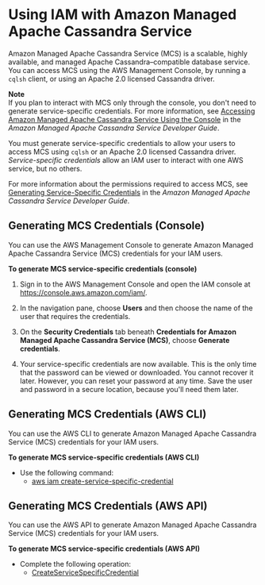 # Using IAM with Amazon Managed Apache Cassandra Service<a name="id_credentials_mcs"></a>

Amazon Managed Apache Cassandra Service \(MCS\) is a scalable, highly available, and managed Apache Cassandra–compatible database service\. You can access MCS using the AWS Management Console, by running a `cqlsh` client, or using an Apache 2\.0 licensed Cassandra driver\. 

**Note**  
If you plan to interact with MCS only through the console, you don't need to generate service\-specific credentials\. For more information, see [Accessing Amazon Managed Apache Cassandra Service Using the Console](https://docs.aws.amazon.com/mcs/latest/devguide/console_MCS.html) in the *Amazon Managed Apache Cassandra Service Developer Guide*\.

You must generate service\-specific credentials to allow your users to access MCS using `cqlsh` or an Apache 2\.0 licensed Cassandra driver\. *Service\-specific credentials* allow an IAM user to interact with one AWS service, but no others\. 

For more information about the permissions required to access MCS, see [Generating Service\-Specific Credentials](https://docs.aws.amazon.com/mcs/latest/devguide/accessing.html#ssc) in the *Amazon Managed Apache Cassandra Service Developer Guide*\.

## Generating MCS Credentials \(Console\)<a name="mcs_credentials_console"></a>

You can use the AWS Management Console to generate Amazon Managed Apache Cassandra Service \(MCS\) credentials for your IAM users\.

**To generate MCS service\-specific credentials \(console\)**

1. Sign in to the AWS Management Console and open the IAM console at [https://console\.aws\.amazon\.com/iam/](https://console.aws.amazon.com/iam/)\.

1. In the navigation pane, choose **Users** and then choose the name of the user that requires the credentials\.

1. On the **Security Credentials** tab beneath **Credentials for Amazon Managed Apache Cassandra Service \(MCS\)**, choose **Generate credentials**\.

1. Your service\-specific credentials are now available\. This is the only time that the password can be viewed or downloaded\. You cannot recover it later\. However, you can reset your password at any time\. Save the user and password in a secure location, because you'll need them later\.

## Generating MCS Credentials \(AWS CLI\)<a name="mcs_credentials_cli"></a>

You can use the AWS CLI to generate Amazon Managed Apache Cassandra Service \(MCS\) credentials for your IAM users\.

**To generate MCS service\-specific credentials \(AWS CLI\)**
+ Use the following command:
  + [aws iam create\-service\-specific\-credential](https://docs.aws.amazon.com/cli/latest/reference/iam/create-service-specific-credential.html)

## Generating MCS Credentials \(AWS API\)<a name="mcs_credentials_api"></a>

You can use the AWS API to generate Amazon Managed Apache Cassandra Service \(MCS\) credentials for your IAM users\.

**To generate MCS service\-specific credentials \(AWS API\)**
+ Complete the following operation:
  + [CreateServiceSpecificCredential](https://docs.aws.amazon.com/IAM/latest/APIReference/API_CreateServiceSpecificCredential.html) 